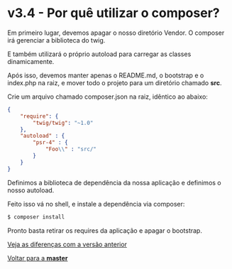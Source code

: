 # v3.4 - Por quê utilizar o composer?

Em primeiro lugar, devemos apagar o nosso diretório Vendor. O composer irá gerenciar a biblioteca do twig.

E também utilizará o próprio autoload para carregar as classes dinamicamente.

Após isso, devemos manter apenas o README.md, o bootstrap e o index.php na raiz, e mover todo o projeto para um diretório chamado **src**.


Crie um arquivo chamado composer.json na raiz, idêntico ao abaixo:

```json
{
	"require": {
		"twig/twig": "~1.0"
	},
	"autoload" : {
	    "psr-4" : {
	        "Foo\\" : "src/"
	    }
	}
}
```

Definimos a biblioteca de dependência da nossa aplicação e definimos o nosso autoload.

Feito isso vá no shell, e instale a dependência via composer:

```sh
$ composer install
```

Pronto basta retirar os requires da aplicação e apagar o bootstrap.


[Veja as diferenças com a versão anterior](https://github.com/gjunior-tray/estoque/compare/v3.3...v3.4?expand=1)

[Voltar para a **master**](https://github.com/gjunior-tray/estoque/tree/master)